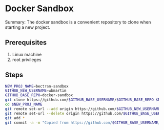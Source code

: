# Docker Sandbox
Summary: The docker sandbox is a convenient repository to clone when starting a new project.

## Prerequisites
1. Linux machine
2. root privileges

## Steps
```bash
NEW_PROJ_NAME=bectran-sandbox
GITHUB_NEW_USERNAME=wbmartin
GITHUB_BASE_REPO=docker-sandbox
git clone https://github.com/$GITHUB_BASE_USERNAME/$GITHUB_BASE_REPO $NEW_PROJ_NAME
cd $NEW_PROJ_NAME
git remote set-url --add origin https://github.com/$GITHUB_NEW_USERNAME/$NEW_PROJ_NAME
git remote set-url --delete origin https://github.com/$GITHUB_BASE_USERNAME/$GITHUB_BASE_REPO
git add *
git commit -a -m "Copied from https://github.com/$GITHUB_BASE_USERNAME/$GITHUB_BASE_REPO"

```
